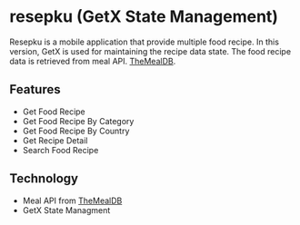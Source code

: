 # resepku (GetX State Management)
Resepku is a mobile application that provide multiple food recipe. In this version, GetX is used for maintaining the recipe data state. The food recipe data is retrieved from meal API. [TheMealDB](https://www.themealdb.com/api.php).

## Features
- Get Food Recipe
- Get Food Recipe By Category
- Get Food Recipe By Country
- Get Recipe Detail
- Search Food Recipe

## Technology
- Meal API from [TheMealDB](https://www.themealdb.com/api.php)
- GetX State Managment
